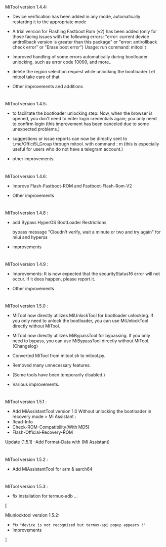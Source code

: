 #

MiTool version 1.4.4:

- Device verification has been added in any mode, automatically restarting it to the appropriate mode

- A trial version for Flashing Fastboot Rom (v2) has been added (only for those facing issues with the following errors: "error: current device antirollback version is greater than this package" or "error: antirollback check error" or "Erase boot error")
Usage: run command: mitool t

- Improved handling of some errors automatically during bootloader unlocking, such as error code 10000, and more..

- delete the region selection request while unlocking the bootloader Let mitool take care of that

- Other improvements and additions

#

MiTool version 1.4.5:

- to facilitate the bootloader unlocking step:
  Now, when the browser is opened, you don't need to enter login credentials again; you only need to confirm login
(this improvement has been canceled due to some unexpected problems.)

- suggestions or issue reports can now be directly sent to t.me/Offici5l_Group through mitool. with command : m
(this is especially useful for users who do not have a telegram account.)

- other improvements.

#

MiTool version 1.4.6:

- Improve Flash-Fastboot-ROM and Fastboot-Flash-Rom-V2

- Other improvements

#

MiTool version 1.4.8 :

- add Bypass HyperOS BootLoader Restrictions

  bypass message "Cloudn't verify, wait a minute or two and try again" for miui and hyperos

- improvements

#

MiTool version 1.4.9 :

- Improvements:
It is now expected that the securityStatus16 error will not occur. If it does happen, please report it.

- Other improvements

#

MiTool version 1.5.0 :

- MiTool now directly utilizes MiUnlockTool for bootloader unlocking. If you only need to unlock the bootloader, you can use MiUnlockTool directly without MiTool.

- MiTool now directly utilizes MiBypassTool for bypassing. If you only need to bypass, you can use MiBypassTool directly without MiTool. (Changelog)

- Converted MiTool from mitool.sh to mitool.py.

- Removed many unnecessary features.

- (Some tools have been temporarily disabled.)

- Various improvements.

#

MiTool version 1.5.1 :

- Add MiAssistantTool version 1.0
Without unlocking the bootloader in recovery mode > Mi Assistant :
- Read-Info
- Check-ROM-Compatibility(With MD5)
- Flash-Official-Recovery-ROM

Update (1.5.1)
-Add Format-Data with (Mi Assistant)

#

MiTool version 1.5.2 :

- Add MiAssistantTool for arm & aarch64

#

MiTool version 1.5.3 :

- fix installation for termux-adb ...

[

Miunlocktool version 1.5.2:
- Fix `"device is not recognized but termux-api popup appears !"`
- Improvements

]






